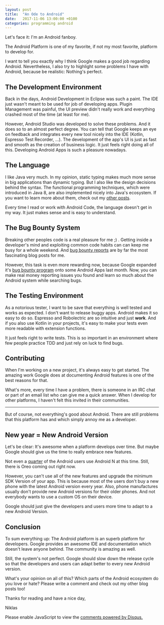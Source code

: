 ```yaml
---
layout: post
title:  "An Ode to Android"
date:   2017-11-06 13:00:00 +0100
categories: programming android
---
```

Let's face it: I'm an Android fanboy.

The Android Platform is one of my favorite, if not my most favorite, platform to develop for. 

I want to tell you exactly why I think Google makes a good job regarding Android. Nevertheless, I also try to highlight some problems I have with Android, because be realistic: Nothing's perfect.

## The Development Environment

Back in the days, Android Development in Eclipse was such a paint. The IDE just wasn't meant to be used for job of developing apps. Plugin Management was painful, the UI preview didn't really work and everything crashed most of the time (at least for me).

However, Android Studio was developed to solve these problems. And it does so to an almost perfect degree. You can tell that Google keeps an eye on feedback and integrates every new tool nicely into the IDE (Kotlin, Espresso Test Recorder, ...). The development of the app's UI is just as fast and smooth as the creation of business logic. It just feels right doing all of this. Developing Android Apps is such a pleasure nowadays.

## The Language

I like Java very much. In my opinion, static typing makes much more sense in big applications than dynamic typing. But I also like the design decisions behind the syntax. The functional programming techniques, which were introduced in Java 8, are also implemented nicely into Java's ecosystem. If you want to learn more about them, check out my [other posts][blog].

Every time I read or work with Android Code, the language doesn't get in my way. It just makes sense and is easy to understand.

## The Bug Bounty System

Breaking other peoples code is a real pleasure for me ;) . Getting inside a developer's mind and exploiting common code habits can can keep me busy for a whole weekend. And [bug bounty reports][bug] are by far the most fascinating blog posts for me.

However, this task is even more rewarding now, because Google expanded it's [bug bounty program][bounty] onto some Android Apps last month. Now, you can make real money reporting issues you found and learn so much about the Android system while searching bugs.

## The Testing Environment

As a notorious tester, I want to be save that everything is well tested and works as expected. I don't want to release buggy apps. Android makes it so easy to do so. Espresso and Robolectric are so intuitive and just **work**. And if you also use Kotlin in your projects, it's easy to make your tests even more readable with extension functions.

It just feels right to write tests. This is so important in an environment where few people practice TDD and just rely on luck to find bugs.

## Contributing
When I'm working on a new project, it's always easy to get started. The amazing work Google does at documenting Android features is one of the best reasons for that.

What's more, every time I have a problem, there is someone in an IRC chat or part of an email list who can give me a quick answer. When I develop for other platforms, I haven't felt this invited in their communities.

---

But of course, not everything's good about Android. There are still problems that this platform has and which simply annoy me as a developer.

## New year = New Android Version

Let's be clear: It's awesome when a platform develops over time. But maybe Google should give us the time to really embrace new features.

Not even a [quarter][Users] of the Android users use Android N at this time. Still, there is Oreo coming out right now. 

However, you can't use all of the new features and upgrade the minimum SDK Version of your app. This is because most of the users don't buy a new phone with the latest Android version every year. Also, phone manufactures usually don't provide new Android versions for their older phones. And not everybody wants to use a custom OS on their device.

Google should just give the developers and users more time to adapt to a new Android Version.

## Conclusion

To sum everything up: The Android platform is an superb platform for developers. Google provides an awesome IDE and documentation which doesn't leave anyone behind. The community is amazing as well.

Still, the system's not perfect. Google should slow down the release cycle so that the developers and users can adapt better to every new Android version.

What's your opinion on all of this? Which parts of the Android ecosystem do you love or hate? Please write a comment and check out my other blog posts too!

Thanks for reading and have a nice day,

Niklas

<div id="disqus_thread"></div>
<script>

/**
*  RECOMMENDED CONFIGURATION VARIABLES: EDIT AND UNCOMMENT THE SECTION BELOW TO INSERT DYNAMIC VALUES FROM YOUR PLATFORM OR CMS.
*  LEARN WHY DEFINING THESE VARIABLES IS IMPORTANT: https://disqus.com/admin/universalcode/#configuration-variables*/
/*
var disqus_config = function () {
this.page.url = PAGE_URL;  // Replace PAGE_URL with your page's canonical URL variable
this.page.identifier = PAGE_IDENTIFIER; // Replace PAGE_IDENTIFIER with your page's unique identifier variable
};
*/
(function() { // DON'T EDIT BELOW THIS LINE
var d = document, s = d.createElement('script');
s.src = '//flyingbytes.disqus.com/embed.js';
s.setAttribute('data-timestamp', +new Date());
(d.head || d.body).appendChild(s);
})();
</script>

<noscript>Please enable JavaScript to view the <a href="https://disqus.com/?ref_noscript">comments powered by Disqus.</a></noscript>

[Users]: https://www.statista.com/statistics/271774/share-of-android-platforms-on-mobile-devices-with-android-os/
[blog]: https://flyingbytes.github.io/programming/java8/functional/part0/2017/01/16/Java8-Part0.html
[bug]: https://medium.freecodecamp.org/messing-with-the-google-buganizer-system-for-15-600-in-bounties-58f86cc9f9a5
[bounty]: https://www.google.com/about/appsecurity/android-rewards/
